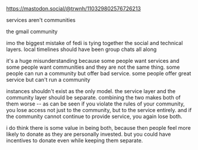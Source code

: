 https://mastodon.social/@trwnh/110329802576726213

services aren't communities

the gmail community

imo the biggest mistake of fedi is tying together the social and technical layers. local timelines should have been group chats all along

it's a huge misunderstanding because some people want services and some people want communities and they are not the same thing. some people can run a community but offer bad service. some people offer great service but can't run a community

instances shouldn't exist as the only model. the service layer and the community layer should be separate. combining the two makes both of them worse -- as can be seen if you violate the rules of your community, you lose access not just to the community, but to the service entirely. and if the community cannot continue to provide service, you again lose both.

i do think there is some value in being both, because then people feel more likely to donate as they are personally invested. but you could have incentives to donate even while keeping them separate.